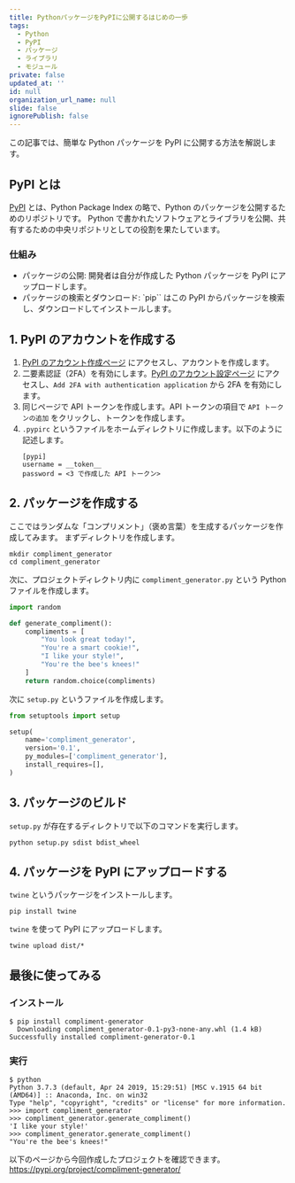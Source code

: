 ```yaml
---
title: PythonパッケージをPyPIに公開するはじめの一歩
tags:
  - Python
  - PyPI
  - パッケージ
  - ライブラリ
  - モジュール
private: false
updated_at: ''
id: null
organization_url_name: null
slide: false
ignorePublish: false
---
```

この記事では、簡単な Python パッケージを PyPI に公開する方法を解説します。

## PyPI とは

[PyPI](https://pypi.org/) とは、Python Package Index の略で、Python のパッケージを公開するためのリポジトリです。
Python で書かれたソフトウェアとライブラリを公開、共有するための中央リポジトリとしての役割を果たしています。

### 仕組み

* パッケージの公開: 開発者は自分が作成した Python パッケージを PyPI にアップロードします。
* パッケージの検索とダウンロード: `pip`` はこの PyPI からパッケージを検索し、ダウンロードしてインストールします。

## 1. PyPI のアカウントを作成する

1. [PyPI のアカウント作成ページ](https://pypi.org/account/register/) にアクセスし、アカウントを作成します。
2. 二要素認証（2FA）を有効にします。[PyPI のアカウント設定ページ](https://pypi.org/manage/account/) にアクセスし、`Add 2FA with authentication application` から 2FA を有効にします。
3. 同じページで API トークンを作成します。API トークンの項目で `API トークンの追加` をクリックし、トークンを作成します。
4. `.pypirc` というファイルをホームディレクトリに作成します。以下のように記述します。
    ```ini:.pypirc
    [pypi]
    username = __token__
    password = <3 で作成した API トークン>
    ```

## 2. パッケージを作成する

ここではランダムな「コンプリメント」（褒め言葉）を生成するパッケージを作成してみます。
まずディレクトリを作成します。

```console
mkdir compliment_generator
cd compliment_generator
```

次に、プロジェクトディレクトリ内に `compliment_generator.py` という Python ファイルを作成します。

```python:compliment_generator.py
import random

def generate_compliment():
    compliments = [
        "You look great today!",
        "You're a smart cookie!",
        "I like your style!",
        "You're the bee's knees!"
    ]
    return random.choice(compliments)

```

次に `setup.py` というファイルを作成します。

```python:setup.py
from setuptools import setup

setup(
    name='compliment_generator',
    version='0.1',
    py_modules=['compliment_generator'],
    install_requires=[],
)
```

## 3. パッケージのビルド

`setup.py` が存在するディレクトリで以下のコマンドを実行します。

```console
python setup.py sdist bdist_wheel
```

## 4. パッケージを PyPI にアップロードする

`twine` というパッケージをインストールします。

```console
pip install twine
```

`twine` を使って PyPI にアップロードします。

```console
twine upload dist/*
```

## 最後に使ってみる

### インストール

```console
$ pip install compliment-generator
  Downloading compliment_generator-0.1-py3-none-any.whl (1.4 kB)
Successfully installed compliment-generator-0.1
```

### 実行

```console
$ python
Python 3.7.3 (default, Apr 24 2019, 15:29:51) [MSC v.1915 64 bit (AMD64)] :: Anaconda, Inc. on win32
Type "help", "copyright", "credits" or "license" for more information.
>>> import compliment_generator
>>> compliment_generator.generate_compliment()
'I like your style!'
>>> compliment_generator.generate_compliment()
"You're the bee's knees!"
```

以下のページから今回作成したプロジェクトを確認できます。
<https://pypi.org/project/compliment-generator/>
